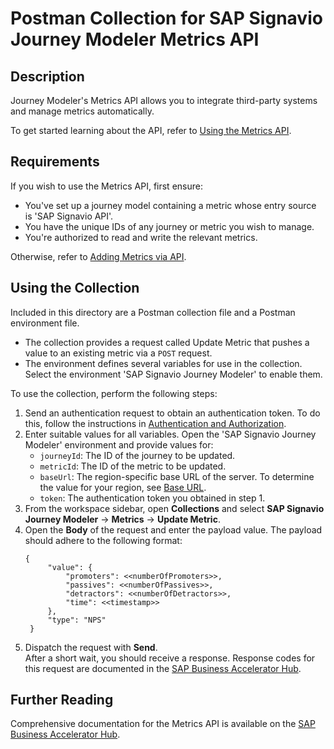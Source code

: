 # Postman Collection for SAP Signavio Journey Modeler Metrics API

## Description

Journey Modeler's Metrics API allows you to integrate third-party systems and manage metrics automatically.

To get started learning about the API, refer to [Using the Metrics API](https://help.sap.com/docs/signavio-journey-modeler/sap-signavio-journey-modeler-api-guide/manual-and-automated-data).

## Requirements

If you wish to use the Metrics API, first ensure:

* You've set up a journey model containing a metric whose entry source is 'SAP Signavio API'.
* You have the unique IDs of any journey or metric you wish to manage.
* You're authorized to read and write the relevant metrics.

Otherwise, refer to [Adding Metrics via API](https://help.sap.com/docs/signavio-journey-modeler/user-guide/adding-metrics-automatically).

## Using the Collection

Included in this directory are a Postman collection file and a Postman environment file.

* The collection provides a request called Update Metric that pushes a value to an existing metric via a `POST` request.
* The environment defines several variables for use in the collection. Select the environment 'SAP Signavio Journey Modeler' to enable them.

To use the collection, perform the following steps:

1. Send an authentication request to obtain an authentication token. To do this, follow the instructions in [Authentication and Authorization](https://help.sap.com/docs/signavio-journey-modeler/sap-signavio-journey-modeler-api-guide/authentication-and-authorization).
2. Enter suitable values for all variables. Open the 'SAP Signavio Journey Modeler' environment and provide values for:
   * `journeyId`: The ID of the journey to be updated.
   * `metricId`: The ID of the metric to be updated.
   * `baseUrl`: The region-specific base URL of the server. To determine the value for your region, see [Base URL](https://help.sap.com/docs/signavio-journey-modeler/sap-signavio-journey-modeler-api-guide/manual-and-automated-data#base-url).
   * `token`: The authentication token you obtained in step 1.
3. From the workspace sidebar, open **Collections** and select **SAP Signavio Journey Modeler** &rarr; **Metrics** &rarr; **Update Metric**.
4. Open the **Body** of the request and enter the payload value. The payload should adhere to the following format:
   ```
   {
        "value": {
            "promoters": <<numberOfPromoters>>,
            "passives": <<numberOfPassives>>,
            "detractors": <<numberOfDetractors>>,
            "time": <<timestamp>>
        },
        "type": "NPS"
    }
    ```
5. Dispatch the request with **Send**.<br>After a short wait, you should receive a response. Response codes for this request are documented in the [SAP Business Accelerator Hub](https://api.sap.com/api/MetricsExternal/path/addAutomaticMeasurementToMetric).

## Further Reading

Comprehensive documentation for the Metrics API is available on the [SAP Business Accelerator Hub](https://api.sap.com/api/MetricsExternal/overview).
